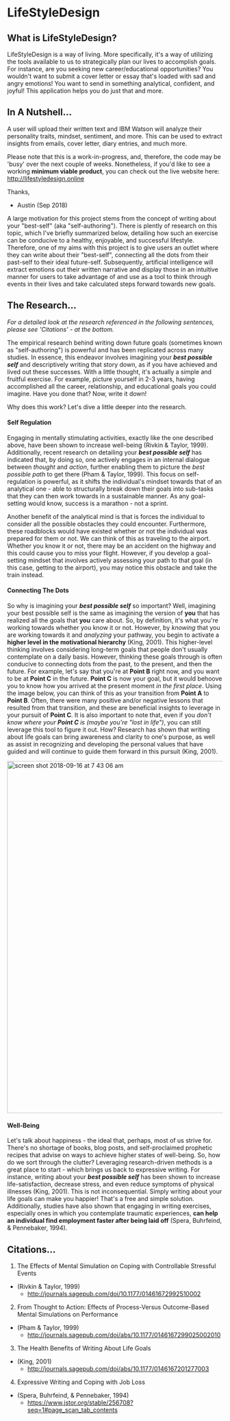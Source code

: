 # LifeStyleDesign

## What is LifeStyleDesign?
LifeStyleDesign is a way of living. More specifically, it's a way of utilizing the tools available to us to strategically plan our lives to accomplish goals. For instance, are you seeking new career/educational opportunities? You wouldn't want to submit a cover letter or essay that's loaded with sad and angry emotions! You want to send in something analytical, confident, and joyful! This application helps you do just that and more. 

## In A Nutshell...
A user will upload their written text and IBM Watson will analyze their personality traits, mindset, sentiment, and more. This can be used to extract insights from emails, cover letter, diary entries, and much more.

Please note that this is a work-in-progress, and, therefore, the code may be 'busy' over the next couple of weeks. Nonetheless, if you'd like to see a working **minimum viable product**, you can check out the live website here: http://lifestyledesign.online

Thanks,
- Austin (Sep 2018)


A large motivation for this project stems from the concept of writing about your "best-self" (aka "self-authoring"). There is plently of research on this topic, which I've briefly summarized below, detailing how such an exercise can be conducive to a healthy, enjoyable, and successful lifestyle. Therefore, one of my aims with this project is to give users an outlet where they can write about their "best-self", connecting all the dots from their past-self to their ideal future-self. Subsequently, artificial intelligence will extract emotions out their written narrative and display those in an intuitive manner for users to take advantage of and use as a tool to think through events in their lives and take calculated steps forward towards new goals.

## The Research...
_For a detailed look at the research referenced in the following sentences, please see 'Citations' - at the bottom._

The empirical research behind writing down future goals (sometimes known as "self-authoring") is powerful and has been replicated across many studies. In essence, this endeavor involves imagining your ***best possible self*** and descriptively writing that story down, as if you have achieved and lived out these successes. With a little thought, it's actually a simple and fruitful exercise. For example, picture yourself in 2-3 years, having accomplished all the career, relationship, and educational goals you could imagine. Have you done that? Now, write it down!

Why does this work? Let's dive a little deeper into the research. 

#### Self Regulation
Engaging in mentally stimulating activities, exactly like the one described above, have been shown to increase well-being (Rivkin & Taylor, 1999). Additionally, recent research on detailing your ***best possible self*** has indicated that, by doing so, one actively engages in an internal dialogue between *thought* and *action*, further enabling them to picture the *best possible path* to get there (Pham & Taylor, 1999). This focus on self-regulation is powerful, as it shifts the individual's mindset towards that of an analytical one - able to structurally break down their goals into sub-tasks that they can then work towards in a sustainable manner. As any goal-setting would know, success is a marathon - not a sprint.

Another benefit of the analytical mind is that is forces the individual to consider all the possible obstacles they could encounter. Furthermore, these roadblocks would have existed whether or not the individual was prepared for them or not. We can think of this as traveling to the airport. Whether you know it or not, there may be an accident on the highway and this could cause you to miss your flight. However, if you develop a goal-setting mindset that involves actively assessing your path to that goal (in this case, getting to the airport), you may notice this obstacle and take the train instead. 


#### Connecting The Dots
So why is imagining your ***best possible self*** so important? Well, imagining your best possible self is the same as imagining the version of **you** that has realized all the goals that **you** care about. So, by definition, it's what you're working towards whether you know it or not. However, by *knowing* that you are working towards it and *analyzing* your pathway, you begin to activate a **higher level in the motivational hierarchy** (King, 2001). This higher-level thinking involves considering long-term goals that people don't usually contemplate on a daily basis. However, thinking these goals through is often conducive to connecting dots from the past, to the present, and then the future. For example, let's say that you're at **Point B** right now, and you want to be at **Point C** in the future. **Point C** is now your goal, but it would behoove you to know how you arrived at the present moment *in the first place*. Using the image below, you can think of this as your transition from **Point A** to **Point B**. Often, there were many positive and/or negative lessons that resulted from that transition, and these are beneficial insights to leverage in your pursuit of **Point C**. It is also important to note that, even if you *don't know where your **Point C** is (maybe you're "lost in life")*, you can still leverage this tool to figure it out. How? Research has shown that writing about life goals can bring awareness and clarity to one's purpose, as well as assist in recognizing and developing the personal values that have guided and will continue to guide them forward in this pursuit (King, 2001).

<img width="822" alt="screen shot 2018-09-16 at 7 43 06 am" src="https://user-images.githubusercontent.com/34213201/45597639-302edf80-b984-11e8-90e5-393a9d9f9e3b.png">

#### Well-Being
Let's talk about happiness - the ideal that, perhaps, most of us strive for. There's no shortage of books, blog posts, and self-proclaimed prophetic recipes that advise on ways to achieve higher states of well-being. So, how do we sort through the clutter? Leveraging research-driven methods is a great place to start - which brings us back to expressive writing. For instance, writing about your ***best possible self*** has been shown to increase life-satisfaction, decrease stress, and even reduce symptoms of physical illnesses (King, 2001). This is not inconsequential. Simply writing about your life goals can make you happier! That's a free and simple solution. Additionally, studies have also shown that engaging in writing exercises, especially ones in which you contemplate traumatic experiences, **can help an individual find employment faster after being laid off** (Spera, Buhrfeind, & Pennebaker, 1994). 




## Citations...

1) The Effects of Mental Simulation on Coping with Controllable Stressful Events
- (Rivkin & Taylor, 1999)
  - http://journals.sagepub.com/doi/10.1177/01461672992510002

2) From Thought to Action: Effects of Process-Versus Outcome-Based Mental Simulations on Performance
- (Pham & Taylor, 1999)
  - http://journals.sagepub.com/doi/abs/10.1177/0146167299025002010

3) The Health Benefits of Writing About Life Goals
- (King, 2001)
  - http://journals.sagepub.com/doi/abs/10.1177/0146167201277003

4) Expressive Writing and Coping with Job Loss
- (Spera, Buhrfeind, & Pennebaker, 1994)
  - https://www.jstor.org/stable/256708?seq=1#page_scan_tab_contents
